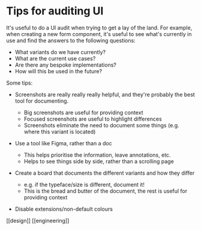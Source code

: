 # Tips for auditing UI

It's useful to do a UI audit when trying to get a lay of the land. For example, when creating a new form component, it's useful to see what's currently in use and find the answers to the following questions:

- What variants do we have currently?
- What are the current use cases?
- Are there any bespoke implementations?
- How will this be used in the future?

Some tips:

- Screenshots are really really really helpful, and they're probably the best tool for documenting.

  - Big screenshots are useful for providing context
  - Focused screenshots are useful to highlight differences
  - Screenshots eliminate the need to document some things (e.g. where this variant is located)

- Use a tool like Figma, rather than a doc

  - This helps prioritise the information, leave annotations, etc.
  - Helps to see things side by side, rather than a scrolling page

- Create a board that documents the different variants and how they differ

  - e.g. if the typeface/size is different, document it!
  - This is the bread and butter of the document, the rest is useful for providing context

- Disable extensions/non-default colours

[[design]]
[[engineering]]
